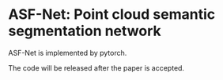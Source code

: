 # ASF-Net: Point cloud semantic segmentation network
ASF-Net is implemented by pytorch.

The code will be released after the paper is accepted.
